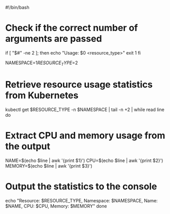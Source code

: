 #!/bin/bash

# Check if the correct number of arguments are passed
if [ "$#" -ne 2 ]; then
    echo "Usage: $0 <namespace> <resource_type>"
    exit 1
fi

NAMESPACE=$1
RESOURCE_TYPE=$2

# Retrieve resource usage statistics from Kubernetes
kubectl get $RESOURCE_TYPE -n $NAMESPACE | tail -n +2 | while read line
do
  # Extract CPU and memory usage from the output
  NAME=$(echo $line | awk '{print $1}')
  CPU=$(echo $line | awk '{print $2}')
  MEMORY=$(echo $line | awk '{print $3}')

  # Output the statistics to the console
  echo "Resource: $RESOURCE_TYPE, Namespace: $NAMESPACE, Name: $NAME, CPU: $CPU, Memory: $MEMORY"
done

